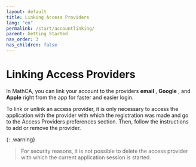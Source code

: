 ```yaml
---
layout: default
title: Linking Access Providers
lang: "en"
permalink: /start/accountlinking/
parent: Getting Started
nav_order: 3
has_children: false
---
```


# Linking Access Providers

In MathCA, you can link your account to the providers  **email** ,  **Google** , and  **Apple**  right from the app for faster and easier login.

To link or unlink an access provider, it is only necessary to access the application with the provider with which the registration was made and go to the Access Providers preferences section. 
Then, follow the instructions to add or remove the provider.

{: .warning}
>  For security reasons, it is not possible to delete the access provider with which the current application session is started.
>  
>  

